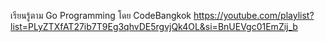 เรียนรู้ตาม Go Programming โดย CodeBangkok
https://youtube.com/playlist?list=PLyZTXfAT27ib7T9Eg3qhvDE5rgvjQk4OL&si=BnUEVgc01EmZij_b
